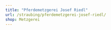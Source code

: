 ```yaml
---
title: "Pferdemetzgerei Josef Riedl"
url: /straubing/pferdemetzgerei-josef-riedl/
shop: Metzgerei
---
```

